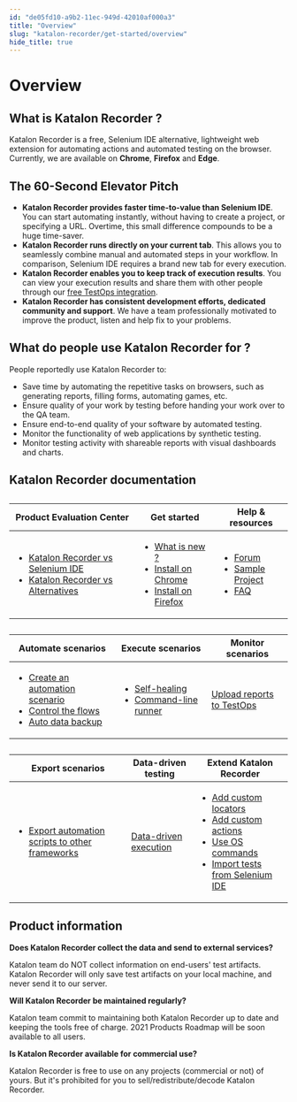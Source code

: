 ```yaml
---
id: "de05fd10-a9b2-11ec-949d-42010af000a3"
title: "Overview"
slug: "katalon-recorder/get-started/overview"
hide_title: true
---
```

    

# <a id="id_overview" class="anchor_top_offset"/><a id="ariaid-title1" class="anchor_top_offset"/>Overview

    
    
  
    

## <a id="id_1" class="anchor_top_offset"/>What is Katalon Recorder ?

    
      
<p xmlns="http://www.w3.org/1999/xhtml" className="p">Katalon Recorder is a free, Selenium IDE alternative,   lightweight web extension for automating actions and automated   testing on the browser. Currently, we are available on   <strong className="ph b">Chrome</strong>, <strong className="ph b">Firefox</strong> and   <strong className="ph b">Edge</strong>.</p> 
    
  
    

## <a id="id_2" class="anchor_top_offset"/>The 60-Second Elevator Pitch

    
      
<ul xmlns="http://www.w3.org/1999/xhtml" className="ul">   <li className="li">     <strong className="ph b">Katalon Recorder provides faster time-to-value than       Selenium IDE</strong>. You can start automating instantly, without     having to create a project, or specifying a URL. Overtime, this     small difference compounds to be a huge time-saver.</li>   <li className="li">     <strong className="ph b">Katalon Recorder runs directly on your current       tab</strong>. This allows you to seamlessly combine manual and     automated steps in your workflow. In comparison, Selenium IDE     requires a brand new tab for every execution.</li>   <li className="li">     <strong className="ph b">Katalon Recorder enables you to keep track of execution       results</strong>. You can view your execution results and share     them with other people through our <a className="xref j-external-link" href="https://docs.katalon.com/katalon-analytics/docs/overview.html" target="_blank">free       TestOps integration</a>.</li>   <li className="li">     <strong className="ph b">Katalon Recorder has consistent development efforts,       dedicated community and support</strong>. We have a team     professionally motivated to improve the product, listen and help     fix to your problems.</li> </ul> 
    
  
    

## <a id="id_3" class="anchor_top_offset"/>What do people use Katalon Recorder for ?

    
      
<p xmlns="http://www.w3.org/1999/xhtml" className="p">People reportedly use Katalon Recorder to:</p> 
      
<ul xmlns="http://www.w3.org/1999/xhtml" className="ul">   <li className="li">Save time by automating the repetitive tasks on browsers, such     as generating reports, filling forms, automating games, etc.</li>   <li className="li">Ensure quality of your work by testing before handing your work     over to the QA team.</li>   <li className="li">Ensure end-to-end quality of your software by automated     testing.</li>   <li className="li">Monitor the functionality of web applications by synthetic     testing.</li>   <li className="li">Monitor testing activity with shareable reports with visual     dashboards and charts.</li> </ul> 
    
  

## <a id="id_4" class="anchor_top_offset"/>Katalon Recorder documentation

<table xmlns="http://www.w3.org/1999/xhtml" className="table"><caption /><colgroup><col style={{width: '33.33333333333333%'}} /><col style={{width: '33.33333333333333%'}} /><col style={{width: '33.33333333333333%'}} /></colgroup><thead className="thead"><tr className><th className="entry anchor_top_offset" id="id_4__entry__1">Product Evaluation Center</th><th className="entry anchor_top_offset" id="id_4__entry__2">Get started</th><th className="entry anchor_top_offset" id="id_4__entry__3">Help &amp; resources</th></tr></thead><tbody className="tbody"><tr className><td className="entry" headers="id_4__entry__1 id_4__entry__2 id_4__entry__3 "><ul className="ul"><li className="li"><a className="xref" href="/docs/katalon-recorder/production-evaluation-center/katalon-recorder-vs-selenium-ide">Katalon Recorder vs Selenium IDE</a></li><li className="li"><a className="xref j-external-link" href="https://docs.katalon.com/katalon-recorder/docs/katalon-recorder-vs-alternatives.html" target="_blank">Katalon Recorder vs Alternatives</a></li></ul></td><td className="entry" headers="id_4__entry__1 id_4__entry__2 id_4__entry__3 "><ul className="ul"><li className="li"><a className="xref j-external-link" href="https://docs.katalon.com/katalon-recorder/docs/release-notes.html" target="_blank">What is new ?</a></li><li className="li"><a className="xref j-external-link" href="https://chrome.google.com/webstore/detail/katalon-recorder-selenium/ljdobmomdgdljniojadhoplhkpialdid" target="_blank">Install on Chrome</a></li><li className="li"><a className="xref j-external-link" href="https://addons.mozilla.org/en-US/firefox/addon/katalon-automation-record/" target="_blank">Install on Firefox</a></li></ul></td><td className="entry" headers="id_4__entry__1 id_4__entry__2 id_4__entry__3 "><ul className="ul"><li className="li"><a className="xref j-external-link" href="https://forum.katalon.com/c/katalon-recorder" target="_blank">Forum</a></li><li className="li"><a className="xref j-external-link" href="https://docs.katalon.com/katalon-recorder/docs/samples.html" target="_blank">Sample Project</a></li><li className="li"><a className="xref j-external-link" href="https://docs.katalon.com/katalon-recorder/docs/faq-and-troubleshooting-instructions.html" target="_blank">FAQ</a></li></ul></td></tr></tbody></table> 
<table xmlns="http://www.w3.org/1999/xhtml" className="table"><caption /><colgroup><col style={{width: '33.33333333333333%'}} /><col style={{width: '33.33333333333333%'}} /><col style={{width: '33.33333333333333%'}} /></colgroup><thead className="thead"><tr className><th className="entry anchor_top_offset" id="id_4__entry__7">Automate scenarios</th><th className="entry anchor_top_offset" id="id_4__entry__8">Execute scenarios</th><th className="entry anchor_top_offset" id="id_4__entry__9">Monitor scenarios</th></tr></thead><tbody className="tbody"><tr className><td className="entry" headers="id_4__entry__7 id_4__entry__8 id_4__entry__9 "><ul className="ul"><li className="li"><a className="xref j-external-link" href="https://docs.katalon.com/katalon-recorder/docs/automate-scenarios.html" target="_blank">Create an automation scenario</a></li><li className="li"><a className="xref j-external-link" href="https://docs.katalon.com/katalon-recorder/docs/conditional-cases.html" target="_blank">Control the flows</a></li><li className="li"><a className="xref j-external-link" href="https://docs.katalon.com/katalon-recorder/docs/auto-backup.html" target="_blank">Auto data backup</a></li></ul></td><td className="entry" headers="id_4__entry__7 id_4__entry__8 id_4__entry__9 "><ul className="ul"><li className="li"><a className="xref j-external-link" href="https://docs.katalon.com/katalon-recorder/docs/self-healing.html" target="_blank">Self-healing</a></li><li className="li"><a className="xref j-external-link" href="https://docs.katalon.com/katalon-recorder/docs/command-line-runner.html" target="_blank">Command-line runner</a></li></ul></td><td className="entry" headers="id_4__entry__7 id_4__entry__8 id_4__entry__9 "><a className="xref j-external-link" href="https://docs.katalon.com/katalon-recorder/docs/monitor-scenario-executions.html" target="_blank">Upload reports to TestOps</a></td></tr></tbody></table> 
<table xmlns="http://www.w3.org/1999/xhtml" className="table"><caption /><colgroup><col style={{width: '33.33333333333333%'}} /><col style={{width: '33.33333333333333%'}} /><col style={{width: '33.33333333333333%'}} /></colgroup><thead className="thead"><tr className><th className="entry anchor_top_offset" id="id_4__entry__13">Export scenarios</th><th className="entry anchor_top_offset" id="id_4__entry__14">Data-driven testing</th><th className="entry anchor_top_offset" id="id_4__entry__15">Extend Katalon Recorder</th></tr></thead><tbody className="tbody"><tr className><td className="entry" headers="id_4__entry__13 id_4__entry__14 id_4__entry__15 "><ul className="ul"><li className="li"><a className="xref j-external-link" href="https://docs.katalon.com/katalon-recorder/docs/export-test-script.html" target="_blank">Export automation scripts to other frameworks</a></li></ul></td><td className="entry" headers="id_4__entry__13 id_4__entry__14 id_4__entry__15 "><a className="xref j-external-link" href="https://docs.katalon.com/katalon-recorder/docs/data-driven-execution.html" target="_blank">Data-driven execution</a></td><td className="entry" headers="id_4__entry__13 id_4__entry__14 id_4__entry__15 "><ul className="ul"><li className="li"><a className="xref j-external-link" href="https://docs.katalon.com/katalon-recorder/docs/extension-scripts-aka-user-extensionsjs-for-custom-locator-builders-and-actions.html#locator-builders" target="_blank">Add custom locators</a></li><li className="li"><a className="xref j-external-link" href="https://docs.katalon.com/katalon-recorder/docs/extension-scripts-aka-user-extensionsjs-for-custom-locator-builders-and-actions.html#actions" target="_blank">Add custom actions</a></li><li className="li"><a className="xref j-external-link" href="https://docs.katalon.com/katalon-recorder/docs/katalon-recorder-helper-tool.html#executing-os-commands" target="_blank">Use OS commands</a></li><li className="li"><a className="xref j-external-link" href="https://docs.katalon.com/katalon-recorder/docs/import-selenium-ide.html" target="_blank">Import tests from Selenium IDE</a></li></ul></td></tr></tbody></table> 
    

## <a id="id_5" class="anchor_top_offset"/>Product information

    
      
<p xmlns="http://www.w3.org/1999/xhtml" className="p">   <strong className="ph b">Does Katalon Recorder collect the data and send to     external services?</strong> </p> 
      
<p xmlns="http://www.w3.org/1999/xhtml" className="p">Katalon team do NOT collect information on end-users' test   artifacts. Katalon Recorder will only save test artifacts on your   local machine, and never send it to our server.</p> 
      
<p xmlns="http://www.w3.org/1999/xhtml" className="p">   <strong className="ph b">Will Katalon Recorder be maintained     regularly?</strong> </p> 
      
<p xmlns="http://www.w3.org/1999/xhtml" className="p">Katalon team commit to maintaining both Katalon Recorder up   to date and keeping the tools free of charge. 2021 Products Roadmap   will be soon available to all users.</p> 
      
<p xmlns="http://www.w3.org/1999/xhtml" className="p">   <strong className="ph b">Is Katalon Recorder available for commercial     use?</strong> </p> 
      
<p xmlns="http://www.w3.org/1999/xhtml" className="p">Katalon Recorder is free to use on any projects (commercial   or not) of yours. But it's prohibited for you to   sell/redistribute/decode Katalon Recorder.</p> 
    
  
